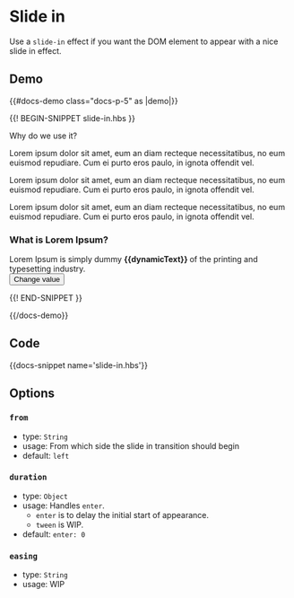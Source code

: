# Slide in

Use a `slide-in` effect if you want the DOM element to appear with a nice slide in effect.

## Demo

{{#docs-demo class="docs-p-5" as |demo|}}

{{! BEGIN-SNIPPET slide-in.hbs }}
  <p {{slide-in 
    from="bottom" 
    duration=(hash enter=300)}}>
    Why do we use it?
    <div {{slide-in 
      from="bottom" 
      duration=(hash enter=800)}}>
      Lorem ipsum dolor sit amet, eum an diam recteque necessitatibus, no eum euismod repudiare. Cum ei purto eros paulo, in ignota offendit vel. 
    </div>
  </p>

  <p {{slide-in 
    from="top" 
    duration=(hash enter=1200)}}>
    Lorem ipsum dolor sit amet, eum an diam recteque necessitatibus, no eum euismod repudiare. Cum ei purto eros paulo, in ignota offendit vel. 
  </p>

  <p {{slide-in 
    from="right" 
    duration=(hash enter=1600)}}>
    Lorem ipsum dolor sit amet, eum an diam recteque necessitatibus, no eum euismod repudiare. Cum ei purto eros paulo, in ignota offendit vel. 
  </p>

  <p>
    <h3 {{slide-in duration=(hash enter=300)}}>What is Lorem Ipsum?</h3>
    <div {{slide-in duration=(hash enter=600)}}>
      Lorem Ipsum is simply dummy
      <strong
        {{fade-in crossFadeOnChange=true}}>
        {{dynamicText}}
      </strong>
      of the printing and typesetting industry.
      <div><button class="docs-btn" onclick={{action "changeText"}}>
        Change value
      </button></div>
    </div>
  </p>
{{! END-SNIPPET }}

{{/docs-demo}}

## Code

{{docs-snippet name='slide-in.hbs'}}

## Options

### `from`
* type: `String`
* usage: From which side the slide in transition should begin
* default: `left`

### `duration`
* type: `Object`
* usage: Handles `enter`.
  * `enter` is to delay the initial start of appearance.
  * `tween` is WIP.
* default: `enter: 0`

### `easing`
* type: `String`
* usage: WIP

